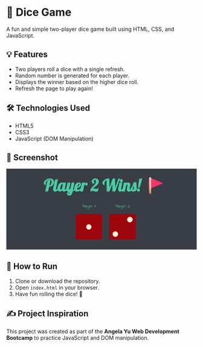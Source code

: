 # 🎲 Dice Game

A fun and simple two-player dice game built using HTML, CSS, and JavaScript.

## 💡 Features

- Two players roll a dice with a single refresh.
- Random number is generated for each player.
- Displays the winner based on the higher dice roll.
- Refresh the page to play again!

## 🛠️ Technologies Used

- HTML5
- CSS3
- JavaScript (DOM Manipulation)

## 📸 Screenshot

![Dice Game Screenshot](https://raw.githubusercontent.com/Sakshi-Kalamb/dice-game/refs/heads/main/dicegame-screenshot-v2.png.png)

## 📂 How to Run

1. Clone or download the repository.
2. Open `index.html` in your browser.
3. Have fun rolling the dice! 🎲

## ✍️ Project Inspiration

This project was created as part of the **Angela Yu Web Development Bootcamp** to practice JavaScript and DOM manipulation.
